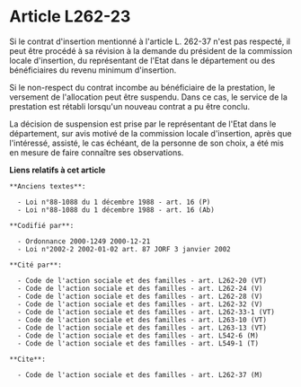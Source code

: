 # Article L262-23

Si le contrat d'insertion mentionné à l'article L. 262-37 n'est pas respecté, il peut être procédé à sa révision à la demande
du président de la commission locale d'insertion, du représentant de l'Etat dans le département ou des bénéficiaires du
revenu minimum d'insertion.

Si le non-respect du contrat incombe au bénéficiaire de la prestation, le versement de l'allocation peut être suspendu. Dans
ce cas, le service de la prestation est rétabli lorsqu'un nouveau contrat a pu être conclu.

La décision de suspension est prise par le représentant de l'Etat dans le département, sur avis motivé de la commission
locale d'insertion, après que l'intéressé, assisté, le cas échéant, de la personne de son choix, a été mis en mesure de faire
connaître ses observations.

**Liens relatifs à cet article**

	**Anciens textes**:

	  - Loi n°88-1088 du 1 décembre 1988 - art. 16 (P)
	  - Loi n°88-1088 du 1 décembre 1988 - art. 16 (Ab)

	**Codifié par**:

	  - Ordonnance 2000-1249 2000-12-21
	  - Loi n°2002-2 2002-01-02 art. 87 JORF 3 janvier 2002

	**Cité par**:

	  - Code de l'action sociale et des familles - art. L262-20 (VT)
	  - Code de l'action sociale et des familles - art. L262-24 (V)
	  - Code de l'action sociale et des familles - art. L262-28 (V)
	  - Code de l'action sociale et des familles - art. L262-32 (V)
	  - Code de l'action sociale et des familles - art. L262-33-1 (VT)
	  - Code de l'action sociale et des familles - art. L263-10 (VT)
	  - Code de l'action sociale et des familles - art. L263-13 (VT)
	  - Code de l'action sociale et des familles - art. L542-6 (M)
	  - Code de l'action sociale et des familles - art. L549-1 (T)

	**Cite**:

	  - Code de l'action sociale et des familles - art. L262-37 (M)
